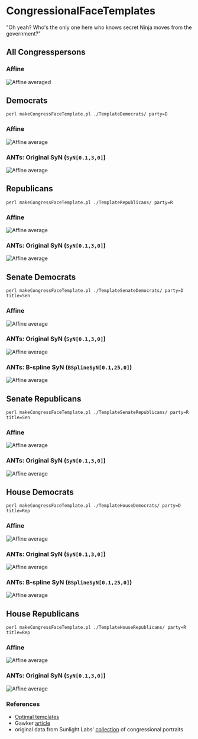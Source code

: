CongressionalFaceTemplates
==========================

"Oh yeah? Who's the only one here who knows secret Ninja moves from the government?"

All Congresspersons
--------------

### Affine

![Affine averaged](https://github.com/ntustison/CongressionalFaceTemplates/blob/master/Figures/affineMean.png?raw=true "All congresspersons")

Democrats
----------------
`perl makeCongressFaceTemplate.pl ./TemplateDemocrats/ party=D`

### Affine

![Affine average](https://github.com/ntustison/CongressionalFaceTemplates/blob/master/Figures/affineAverageDemocrats.png?raw=true "")

### ANTs:  Original SyN (`SyN[0.1,3,0]`)

![Affine average](https://github.com/ntustison/CongressionalFaceTemplates/blob/master/Figures/averageDemocratsSyN.png?raw=true "")

Republicans
----------------
`perl makeCongressFaceTemplate.pl ./TemplateRepublicans/ party=R`

### Affine

![Affine average](https://github.com/ntustison/CongressionalFaceTemplates/blob/master/Figures/affineAverageRepublicans.png?raw=true "")

### ANTs:  Original SyN (`SyN[0.1,3,0]`)

![Affine average](https://github.com/ntustison/CongressionalFaceTemplates/blob/master/Figures/averageRepublicansSyN.png?raw=true "")

Senate Democrats
----------------
`perl makeCongressFaceTemplate.pl ./TemplateSenateDemocrats/ party=D title=Sen`

### Affine

![Affine average](https://github.com/ntustison/CongressionalFaceTemplates/blob/master/Figures/affineAverageSenateDemocrats.png?raw=true "")

### ANTs:  Original SyN (`SyN[0.1,3,0]`)

![Affine average](https://github.com/ntustison/CongressionalFaceTemplates/blob/master/Figures/averageSenateDemocratsSyN.png?raw=true "")

### ANTs:  B-spline SyN (`BSplineSyN[0.1,25,0]`)

![Affine average](https://github.com/ntustison/CongressionalFaceTemplates/blob/master/Figures/averageSenateDemocratsBSyN.png?raw=true "")

Senate Republicans
----------------
`perl makeCongressFaceTemplate.pl ./TemplateSenateRepublicans/ party=R title=Sen`

### Affine

![Affine average](https://github.com/ntustison/CongressionalFaceTemplates/blob/master/Figures/affineAverageSenateRepublicans.png?raw=true "")

### ANTs:  Original SyN (`SyN[0.1,3,0]`)

![Affine average](https://github.com/ntustison/CongressionalFaceTemplates/blob/master/Figures/averageSenateRepublicansSyN.png?raw=true "")

House Democrats
----------------
`perl makeCongressFaceTemplate.pl ./TemplateHouseDemocrats/ party=D title=Rep`

### Affine

![Affine average](https://github.com/ntustison/CongressionalFaceTemplates/blob/master/Figures/affineAverageHouseDemocrats.png?raw=true "")

### ANTs:  Original SyN (`SyN[0.1,3,0]`)

![Affine average](https://github.com/ntustison/CongressionalFaceTemplates/blob/master/Figures/averageHouseDemocratsSyN.png?raw=true "")

### ANTs:  B-spline SyN (`BSplineSyN[0.1,25,0]`)

![Affine average](https://github.com/ntustison/CongressionalFaceTemplates/blob/master/Figures/averageHouseDemocratsBSyN.png?raw=true "")

House Republicans
----------------
`perl makeCongressFaceTemplate.pl ./TemplateHouseRepublicans/ party=R title=Rep`

### Affine

![Affine average](https://github.com/ntustison/CongressionalFaceTemplates/blob/master/Figures/affineAverageHouseRepublicans.png?raw=true "")

### ANTs:  Original SyN (`SyN[0.1,3,0]`)

![Affine average](https://github.com/ntustison/CongressionalFaceTemplates/blob/master/Figures/averageHouseRepublicansSyN.png?raw=true "")





### References
* [Optimal templates](http://www.ncbi.nlm.nih.gov/pubmed/19818860)
* Gawker [article](http://gawker.com/this-is-an-average-of-every-member-of-congress-1511522162)
* original data from Sunlight Labs' [collection](http://sunlightlabs.github.io/congress/) of congressional portraits

